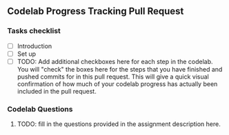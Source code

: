 ## Codelab Progress Tracking Pull Request

### Tasks checklist
- [ ] Introduction
- [ ] Set up
- [ ] TODO: Add additional checkboxes here for each step in the codelab. You will "check" the boxes here for the steps that you have finished and pushed commits for in this pull request. This will give a quick visual confirmation of how much of your codelab progress has actually been included in the pull request.

### Codelab Questions

1. TODO: fill in the questions provided in the assignment description here.

